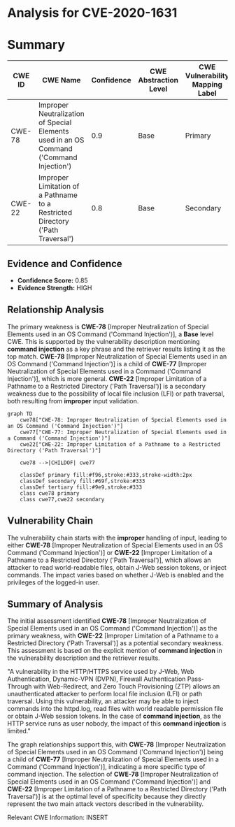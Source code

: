 # Analysis for CVE-2020-1631

# Summary
| CWE ID | CWE Name | Confidence | CWE Abstraction Level | CWE Vulnerability Mapping Label | CWE-Vulnerability Mapping Notes |
|---|---|---|---|---|---|
| CWE-78 | Improper Neutralization of Special Elements used in an OS Command ('Command Injection') | 0.9 | Base | Primary | Allowed |
| CWE-22 | Improper Limitation of a Pathname to a Restricted Directory ('Path Traversal') | 0.8 | Base | Secondary | Allowed |

## Evidence and Confidence

*   **Confidence Score:** 0.85
*   **Evidence Strength:** HIGH

## Relationship Analysis
The primary weakness is **CWE-78** [Improper Neutralization of Special Elements used in an OS Command ('Command Injection')], a **Base** level CWE. This is supported by the vulnerability description mentioning **command injection** as a key phrase and the retriever results listing it as the top match. **CWE-78** [Improper Neutralization of Special Elements used in an OS Command ('Command Injection')] is a child of **CWE-77** [Improper Neutralization of Special Elements used in a Command ('Command Injection')], which is more general. **CWE-22** [Improper Limitation of a Pathname to a Restricted Directory ('Path Traversal')] is a secondary weakness due to the possibility of local file inclusion (LFI) or path traversal, both resulting from **improper** input validation.

```mermaid
graph TD
    cwe78["CWE-78: Improper Neutralization of Special Elements used in an OS Command ('Command Injection')"]
    cwe77["CWE-77: Improper Neutralization of Special Elements used in a Command ('Command Injection')"]
    cwe22["CWE-22: Improper Limitation of a Pathname to a Restricted Directory ('Path Traversal')"]
    
    cwe78 -->|CHILDOF| cwe77
    
    classDef primary fill:#f96,stroke:#333,stroke-width:2px
    classDef secondary fill:#69f,stroke:#333
    classDef tertiary fill:#9e9,stroke:#333
    class cwe78 primary
    class cwe77,cwe22 secondary
```

## Vulnerability Chain
The vulnerability chain starts with the **improper** handling of input, leading to either **CWE-78** [Improper Neutralization of Special Elements used in an OS Command ('Command Injection')] or **CWE-22** [Improper Limitation of a Pathname to a Restricted Directory ('Path Traversal')], which allows an attacker to read world-readable files, obtain J-Web session tokens, or inject commands. The impact varies based on whether J-Web is enabled and the privileges of the logged-in user.

## Summary of Analysis
The initial assessment identified **CWE-78** [Improper Neutralization of Special Elements used in an OS Command ('Command Injection')] as the primary weakness, with **CWE-22** [Improper Limitation of a Pathname to a Restricted Directory ('Path Traversal')] as a potential secondary weakness. This assessment is based on the explicit mention of **command injection** in the vulnerability description and the retriever results.

"A vulnerability in the HTTP/HTTPS service used by J-Web, Web Authentication, Dynamic-VPN (DVPN), Firewall Authentication Pass-Through with Web-Redirect, and Zero Touch Provisioning (ZTP) allows an unauthenticated attacker to perform local file inclusion (LFI) or path traversal. Using this vulnerability, an attacker may be able to inject commands into the httpd.log, read files with world readable permission file or obtain J-Web session tokens. In the case of **command injection**, as the HTTP service runs as user nobody, the impact of this **command injection** is limited."

The graph relationships support this, with **CWE-78** [Improper Neutralization of Special Elements used in an OS Command ('Command Injection')] being a child of **CWE-77** [Improper Neutralization of Special Elements used in a Command ('Command Injection')], indicating a more specific type of command injection. The selection of **CWE-78** [Improper Neutralization of Special Elements used in an OS Command ('Command Injection')] and **CWE-22** [Improper Limitation of a Pathname to a Restricted Directory ('Path Traversal')] is at the optimal level of specificity because they directly represent the two main attack vectors described in the vulnerability.

Relevant CWE Information:
INSERT